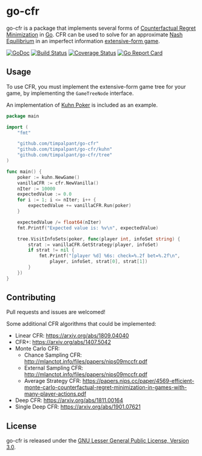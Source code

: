 go-cfr
======

go-cfr is a package that implements several forms of [Counterfactual Regret Minimization](https://www.quora.com/What-is-an-intuitive-explanation-of-counterfactual-regret-minimization) in [Go](https://golang.org).
CFR can be used to solve for an approximate [Nash Equilibrium](https://en.wikipedia.org/wiki/Nash_equilibrium)
in an imperfect information [extensive-form game](https://en.wikipedia.org/wiki/Extensive-form_game).

[![GoDoc](https://godoc.org/github.com/timpalpant/go-cfr?status.svg)](http://godoc.org/github.com/timpalpant/go-cfr)
[![Build Status](https://travis-ci.org/timpalpant/go-cfr.svg?branch=master)](https://travis-ci.org/timpalpant/go-cfr)
[![Coverage Status](https://coveralls.io/repos/timpalpant/go-cfr/badge.svg?branch=master&service=github)](https://coveralls.io/github/timpalpant/go-cfr?branch=master)
[![Go Report Card](https://goreportcard.com/badge/github.com/timpalpant/go-cfr)](https://goreportcard.com/badge/github.com/timpalpant/go-cfr)

## Usage

To use CFR, you must implement the extensive-form game tree for your game,
by implementing the `GameTreeNode` interface.

An implementation of [Kuhn Poker](https://en.wikipedia.org/wiki/Kuhn_poker) is included
as an example.

```Go
package main

import (
	"fmt"

	"github.com/timpalpant/go-cfr"
	"github.com/timpalpant/go-cfr/kuhn"
	"github.com/timpalpant/go-cfr/tree"
)

func main() {
	poker := kuhn.NewGame()
	vanillaCFR := cfr.NewVanilla()
	nIter := 10000
	expectedValue := 0.0
	for i := 1; i <= nIter; i++ {
		expectedValue += vanillaCFR.Run(poker)
	}

	expectedValue /= float64(nIter)
	fmt.Printf("Expected value is: %v\n", expectedValue)

	tree.VisitInfoSets(poker, func(player int, infoSet string) {
		strat := vanillaCFR.GetStrategy(player, infoSet)
		if strat != nil {
			fmt.Printf("[player %d] %6s: check=%.2f bet=%.2f\n",
				player, infoSet, strat[0], strat[1])
		}
	})
}
```

## Contributing

Pull requests and issues are welcomed!

Some additional CFR algorithms that could be implemented:

- Linear CFR: https://arxiv.org/abs/1809.04040
- CFR+: https://arxiv.org/abs/1407.5042
- Monte Carlo CFR:
    - Chance Sampling CFR: http://mlanctot.info/files/papers/nips09mccfr.pdf
    - External Sampling CFR: http://mlanctot.info/files/papers/nips09mccfr.pdf
    - Average Strategy CFR: https://papers.nips.cc/paper/4569-efficient-monte-carlo-counterfactual-regret-minimization-in-games-with-many-player-actions.pdf
- Deep CFR: https://arxiv.org/abs/1811.00164
- Single Deep CFR: https://arxiv.org/abs/1901.07621

## License

go-cfr is released under the [GNU Lesser General Public License, Version 3.0](https://www.gnu.org/licenses/lgpl-3.0.en.html).

